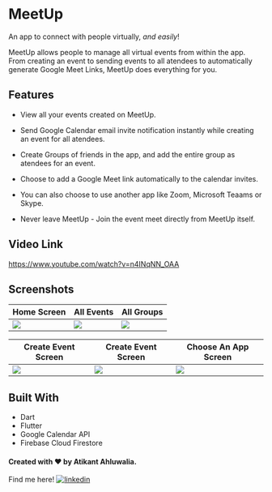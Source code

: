 # MeetUp

An app to connect with people virtually, *and easily*!

MeetUp allows people to manage all virtual events from within the app. From creating an event to sending events to all atendees to automatically generate Google Meet Links, MeetUp does everything for you.


## Features

- View all your events created on MeetUp.

- Send Google Calendar email invite notification instantly while creating an event for all atendees.

- Create Groups of friends in the app, and add the entire group as atendees for an event.

- Choose to add a Google Meet link automatically to the calendar invites.

- You can also choose to use another app like Zoom, Microsoft Teaams or Skype.

- Never leave MeetUp - Join the event meet directly from MeetUp itself.

## Video Link
https://www.youtube.com/watch?v=n4INqNN_OAA

## Screenshots
|    Home Screen     |     All Events     |    All Groups      |
|--------------------|--------------------|--------------------|
| ![](https://github.com/ahluwaliatikant/Android-apps/blob/main/MeetUp_Flutter/src/meetup/images/homeScreen.png) | ![](https://github.com/ahluwaliatikant/Android-apps/blob/main/MeetUp_Flutter/src/meetup/images/allMeets.png) | ![](https://github.com/ahluwaliatikant/Android-apps/blob/main/MeetUp_Flutter/src/meetup/images/allGroups.png) |

|    Create Event Screen       |      Create Event Screen      |    Choose An App Screen         |  
|-----------------------------|--------------------------------|---------------------------------|
| ![](https://github.com/ahluwaliatikant/Android-apps/blob/main/MeetUp_Flutter/src/meetup/images/enterDetailsOne.png) | ![](https://github.com/ahluwaliatikant/Android-apps/blob/main/MeetUp_Flutter/src/meetup/images/enterDetailsTwo.png) | ![](https://github.com/ahluwaliatikant/Android-apps/blob/main/MeetUp_Flutter/src/meetup/images/Apple%20iPhone%2011%20Pro%20Max%20(17).png) |


## Built With

- Dart
- Flutter
- Google Calendar API
- Firebase Cloud Firestore

#### Created with ❤️ by Atikant Ahluwalia. 
Find me here! [![linkedin](https://img.shields.io/badge/linkedin-0A66C2?style=for-the-badge&logo=linkedin&logoColor=white)](https://www.linkedin.com/in/ahluwaliatikant/)
